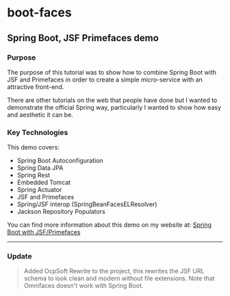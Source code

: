 # boot-faces
## Spring Boot, JSF Primefaces demo

### Purpose
The purpose of this tutorial was to show how to combine Spring Boot with JSF and Primefaces in order to create a simple micro-service with an attractive front-end.

There are other tutorials on the web that people have done but I wanted to demonstrate the official Spring way, particularly I wanted to show how easy and aesthetic it can be.

### Key Technologies

This demo covers:
* Spring Boot Autoconfiguration
* Spring Data JPA
* Spring Rest
* Embedded Tomcat
* Spring Actuator
* JSF and Primefaces
* Spring/JSF interop (SpringBeanFacesELResolver)
* Jackson Repository Populators

You can find more information about this demo on my website at: [Spring Boot with JSF/Primefaces](http://www.oakdalesoft.com/2015/03/spring-boot-with-jsfprimefaces/)

---

### Update

> Added OcpSoft Rewrite to the project, this rewrites the JSF URL schema to look clean and modern without file extensions. Note that Omnifaces doesn't work with Spring Boot.